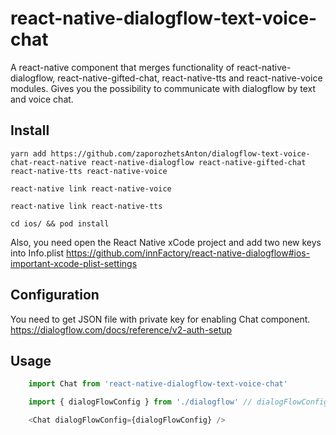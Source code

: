 # react-native-dialogflow-text-voice-chat

A react-native component that merges functionality of react-native-dialogflow, react-native-gifted-chat, react-native-tts and react-native-voice modules. Gives you the possibility to communicate with dialogflow by text and voice chat.

## Install

```shell
yarn add https://github.com/zaporozhetsAnton/dialogflow-text-voice-chat-react-native react-native-dialogflow react-native-gifted-chat react-native-tts react-native-voice

react-native link react-native-voice

react-native link react-native-tts

cd ios/ && pod install
```

Also, you need open the React Native xCode project and add two new keys into Info.plist https://github.com/innFactory/react-native-dialogflow#ios-important-xcode-plist-settings

## Configuration

You need to get JSON file with private key for enabling Chat component. https://dialogflow.com/docs/reference/v2-auth-setup

## Usage

```javascript
    import Chat from 'react-native-dialogflow-text-voice-chat'

    import { dialogFlowConfig } from './dialogflow' // dialogFlowConfig - js object created based on dialogflow JSON file created at Configuration step

    <Chat dialogFlowConfig={dialogFlowConfig} />
```
